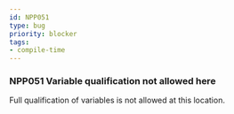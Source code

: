 ```yaml
---
id: NPP051
type: bug
priority: blocker
tags:
- compile-time 
---
```


### NPP051 Variable qualification not allowed here
Full qualification of variables is not allowed at this location.
